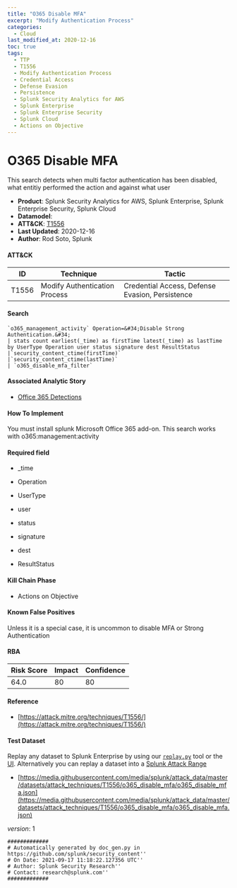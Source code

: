 ```yaml
---
title: "O365 Disable MFA"
excerpt: "Modify Authentication Process"
categories:
  - Cloud
last_modified_at: 2020-12-16
toc: true
tags:
  - TTP
  - T1556
  - Modify Authentication Process
  - Credential Access
  - Defense Evasion
  - Persistence
  - Splunk Security Analytics for AWS
  - Splunk Enterprise
  - Splunk Enterprise Security
  - Splunk Cloud
  - Actions on Objective
---
```


# O365 Disable MFA

This search detects when multi factor authentication has been disabled, what entitiy performed the action and against what user

- **Product**: Splunk Security Analytics for AWS, Splunk Enterprise, Splunk Enterprise Security, Splunk Cloud
- **Datamodel**:
- **ATT&CK**: [T1556](https://attack.mitre.org/techniques/T1556/)
- **Last Updated**: 2020-12-16
- **Author**: Rod Soto, Splunk


#### ATT&CK

| ID          | Technique   | Tactic       |
| ----------- | ----------- |--------------|
| T1556 | Modify Authentication Process | Credential Access, Defense Evasion, Persistence |


#### Search

```
`o365_management_activity` Operation=&#34;Disable Strong Authentication.&#34; 
| stats count earliest(_time) as firstTime latest(_time) as lastTime by UserType Operation user status signature dest ResultStatus 
|`security_content_ctime(firstTime)` 
|`security_content_ctime(lastTime)` 
| `o365_disable_mfa_filter`
```

#### Associated Analytic Story

* [Office 365 Detections](_stories/office_365_detections)


#### How To Implement
You must install splunk Microsoft Office 365 add-on. This search works with o365:management:activity

#### Required field

* _time

* Operation

* UserType

* user

* status

* signature

* dest

* ResultStatus


#### Kill Chain Phase

* Actions on Objective


#### Known False Positives
Unless it is a special case, it is uncommon to disable MFA or Strong Authentication



#### RBA

| Risk Score  | Impact      | Confidence   |
| ----------- | ----------- |--------------|
| 64.0 | 80 | 80 |



#### Reference


* [https://attack.mitre.org/techniques/T1556/](https://attack.mitre.org/techniques/T1556/)



#### Test Dataset
Replay any dataset to Splunk Enterprise by using our [`replay.py`](https://github.com/splunk/attack_data#using-replaypy) tool or the [UI](https://github.com/splunk/attack_data#using-ui).
Alternatively you can replay a dataset into a [Splunk Attack Range](https://github.com/splunk/attack_range#replay-dumps-into-attack-range-splunk-server)


* [https://media.githubusercontent.com/media/splunk/attack_data/master/datasets/attack_techniques/T1556/o365_disable_mfa/o365_disable_mfa.json](https://media.githubusercontent.com/media/splunk/attack_data/master/datasets/attack_techniques/T1556/o365_disable_mfa/o365_disable_mfa.json)


_version_: 1

```
#############
# Automatically generated by doc_gen.py in https://github.com/splunk/security_content''
# On Date: 2021-09-17 11:18:22.127356 UTC''
# Author: Splunk Security Research''
# Contact: research@splunk.com''
#############
```